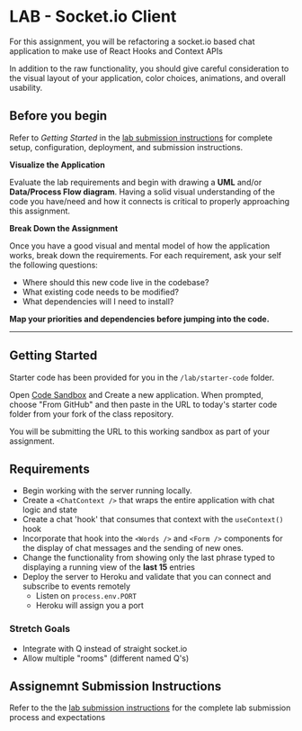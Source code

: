 # LAB - Socket.io Client

For this assignment, you will be refactoring a socket.io based chat application to make use of React Hooks and Context APIs

In addition to the raw functionality, you should give careful consideration to the visual layout of your application, color choices, animations, and overall usability.


## Before you begin
Refer to *Getting Started*  in the [lab submission instructions](../../../reference/submission-instructions/labs/README.md) for complete setup, configuration, deployment, and submission instructions.

**Visualize the Application**

Evaluate the lab requirements and begin with drawing a **UML** and/or **Data/Process Flow diagram**.  Having a solid visual understanding of the code you have/need and how it connects is critical to properly approaching this assignment.

**Break Down the Assignment**

Once you have a good visual and mental model of how the application works, break down the requirements. For each requirement, ask your self the following questions:

* Where should this new code live in the codebase?
* What existing code needs to be modified?
* What dependencies will I need to install?

**Map your priorities and dependencies before jumping into the code.**

---

## Getting Started

Starter code has been provided for you in the `/lab/starter-code` folder. 

Open [Code Sandbox](http://codesandbox.io) and Create a new application. When prompted, choose "From GitHub" and then paste in the URL to today's starter code folder from your fork of the class repository.

You will be submitting the URL to this working sandbox as part of your assignment.


## Requirements
* Begin working with the server running locally.
* Create a `<ChatContext />` that wraps the entire application with chat logic and state
* Create a chat 'hook' that consumes that context with the `useContext()` hook
* Incorporate that hook into the `<Words />` and `<Form />` components for the display of chat messages and the sending of new ones.
* Change the functionality from showing only the last phrase typed to displaying a running view of the **last 15** entries
* Deploy the server to Heroku and validate that you can connect and subscribe to events remotely
  * Listen on `process.env.PORT`
  * Heroku will assign you a port
  
### Stretch Goals
* Integrate with Q instead of straight socket.io
* Allow multiple "rooms" (different named Q's)


## Assignemnt Submission Instructions
Refer to the the [lab submission instructions](../../../reference/submission-instructions/labs/README.md) for the complete lab submission process and expectations
